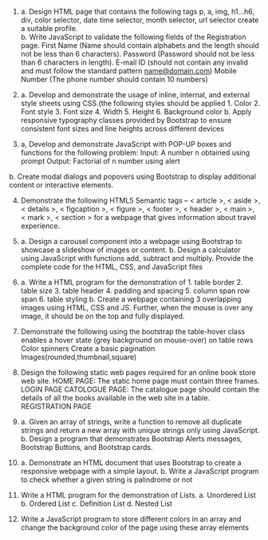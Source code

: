 1. a. Design HTML page that contains the following tags p, a, img, h1…h6, div, color selector, date time selector, month selector, url selector create a suitable profile. <br>
b. Write JavaScript to validate the following fields of the Registration page.
 First Name (Name should contain alphabets and the length should not be less than 6 characters).
 Password (Password should not be less than 6 characters in length).
 E-mail ID (should not contain any invalid and must follow the standard pattern name@domain.com)
 Mobile Number (The phone number should contain 10 numbers)

2. a. Develop and demonstrate the usage of inline, internal, and external style sheets using CSS.(the following styles should be applied 1. Color 2. Font style 3. Font size 4. Width 5. Height 6. Background color
b. Apply responsive typography classes provided by Bootstrap to ensure consistent font sizes and line heights across different devices

3. a, Develop and demonstrate JavaScript with POP-UP boxes and functions for the following problem:
   Input: A number n obtained using prompt 
   Output: Factorial of n number using alert

b. Create modal dialogs and popovers using Bootstrap to display additional content or interactive elements.

4. Demonstrate the following HTML5 Semantic tags – < article >, < aside >, < details >, < figcaption >, < figure >, < footer >, < header >, < main >, < mark >, < section > for a webpage that gives information about travel experience.

5. a. Design a carousel component into a webpage using Bootstrap to showcase a slideshow of images or content.
b. Design a calculator using JavaScript with functions add, subtract and multiply. Provide the complete code for the HTML, CSS, and JavaScript files

6. a. Write a HTML program for the demonstration of 1. table border 2. table size 3. table header 4. padding and spacing 5. column span row span 6. table styling
b. Create a webpage containing 3 overlapping images using HTML, CSS and JS. Further, when the mouse is over any image, it should be on the top and fully displayed.


7. Demonstrate the following using the bootstrap 
 the table-hover class enables a hover state (grey background on mouse-over) on table rows
 Color spinners
 Create a basic pagination
 Images(rounded,thumbnail,square)

8. Design the following static web pages required for an online book store web site.
HOME PAGE: The static home page must contain three frames.
LOGIN PAGE
CATOLOGUE PAGE: The catalogue page should contain the details of all the books available in the web site in a table.
REGISTRATION PAGE

9. a. Given an array of strings, write a function to remove all duplicate strings and return a new array with unique strings only using JavaScript.
b. Design a program that demonstrates Bootstrap Alerts messages, Bootstrap Buttons, and Bootstrap cards.


10. a. Demonstrate an HTML document that uses Bootstrap to create a responsive webpage with a simple layout.
b. Write a JavaScript program to check whether a given string is palindrome or not

11. Write a HTML program for the demonstration of Lists. a. Unordered List b. Ordered List c. Definition List d. Nested List 

12. Write a JavaScript program to store different colors in an array and change the background color of the page using these array elements


